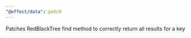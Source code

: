 ```yaml
---
"@effect/data": patch
---
```


Patches RedBlackTree find method to correctly return all results for a key
